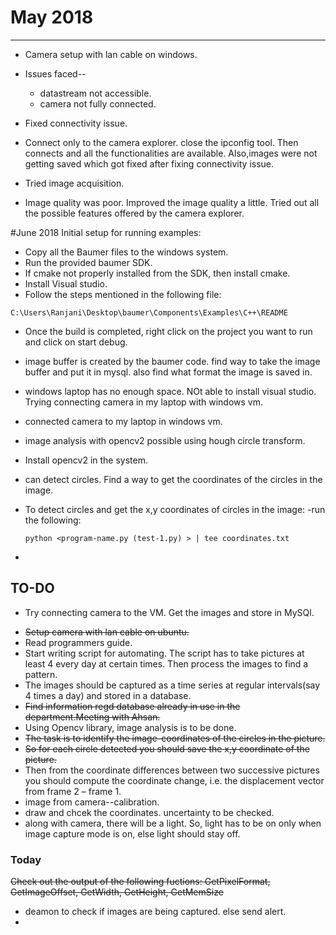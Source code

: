 # May 2018
------------------

* Camera setup with lan cable on windows.
* Issues faced--
	* datastream not accessible.
	* camera not fully connected.
* Fixed connectivity issue.
* Connect only to the camera explorer. close the ipconfig tool. Then connects and all the functionalities are available. Also,images were not getting saved which got fixed after fixing connectivity issue.


* Tried image acquisition.
* Image quality was poor. Improved the image quality a little. Tried out all the possible features offered by the camera explorer.


#June 2018
Initial setup for running examples:
* Copy all the Baumer files to the windows system.
* Run the provided baumer SDK.
* If cmake not properly installed from the SDK, then install cmake.
* Install Visual studio.
* Follow the steps mentioned in the following file:
```
C:\Users\Ranjani\Desktop\baumer\Components\Examples\C++\README
```

- Once the build is completed, right click on the project you want to run and click on start debug.
- image buffer is created by the baumer code. find way to take the image buffer and put it in mysql. also find what format the image is saved in.
- windows laptop has no enough space. NOt able to install visual studio. Trying connecting camera in my laptop with windows vm.
- connected camera to my laptop in windows vm.
- image analysis with opencv2 possible using hough circle transform.
- Install opencv2 in the system.
- can detect circles. Find a way to get the coordinates of the circles in the image.
- To detect circles and get the x,y coordinates of circles in the image:
	-run the following:
    ```
	python <program-name.py (test-1.py) > | tee coordinates.txt

	```

-





TO-DO
-----
- Try connecting camera to the VM. Get the images and store in MySQl.
* ~~Setup camera with lan cable on ubuntu.~~
* Read programmers guide.
* Start writing script for automating. The script has to take pictures at least 4 every day at certain times. Then process the images to find a pattern.
* The images should be captured as a time series at regular intervals(say 4 times a day) and stored in a database.
* ~~Find information regd database already in use in the department.Meeting with Ahsan.~~
* Using Opencv library, image analysis is to be done.
* ~~The task is to identify the image-coordinates of the circles in the picture.~~
* ~~So for each circle detected you should save the x,y coordinate of the picture.~~
* Then from the coordinate differences between two successive pictures you should compute the coordinate change, i.e. the displacement vector from frame 2 – frame 1.
* image from camera--calibration.
* draw and chcek the coordinates. uncertainty to be checked.
* along with camera, there will be a light. So, light has to be on only when image capture mode is on, else light should stay off.

### Today

~~Check out the output of the following fuctions: GetPixelFormat, GetImageOffset, GetWidth, GetHeight, GetMemSize~~

- deamon to check if images are being captured. else send alert.
- 
